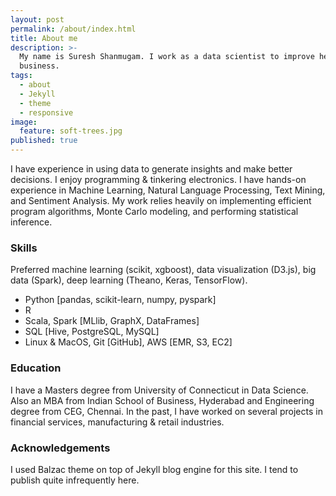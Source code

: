 ```yaml
---
layout: post
permalink: /about/index.html
title: About me
description: >-
  My name is Suresh Shanmugam. I work as a data scientist to improve healthcare
  business.
tags:
  - about
  - Jekyll
  - theme
  - responsive
image:
  feature: soft-trees.jpg
published: true
---
```


I have experience in using data to generate insights and make better decisions. I enjoy programming & tinkering  electronics. I have hands-on experience in Machine Learning, Natural Language Processing, Text Mining, and Sentiment Analysis. My work relies heavily on implementing efficient program algorithms, Monte Carlo modeling, and performing statistical inference. 

### Skills
Preferred machine learning (scikit, xgboost), data visualization (D3.js), big data (Spark), deep learning (Theano, Keras, TensorFlow).
* Python [pandas, scikit-learn, numpy, pyspark]
* R
* Scala, Spark [MLlib, GraphX, DataFrames]
* SQL [Hive, PostgreSQL, MySQL]
* Linux & MacOS, Git [GitHub], AWS [EMR, S3, EC2]

### Education
I have a Masters degree from University of Connecticut in Data Science. Also an MBA from Indian School of Business, Hyderabad and Engineering degree from CEG, Chennai. In the past, I have worked on several projects in financial services, manufacturing & retail industries. 

### Acknowledgements
I used Balzac theme on top of Jekyll blog engine for this site. I tend to publish quite infrequently here.

